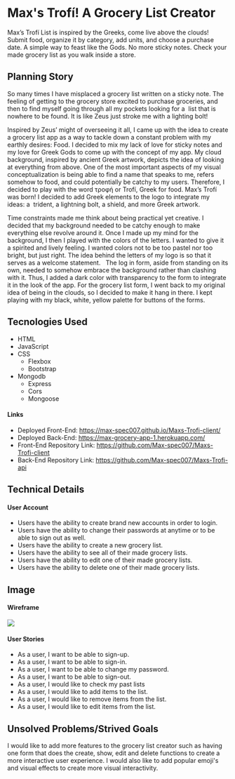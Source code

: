 # Max's Trofí! A Grocery List Creator
Max’s Trofí List is inspired by the Greeks, come live above the clouds! Submit
food, organize it by category, add units, and choose a purchase date. A simple
way to feast like the Gods. No more sticky notes. Check your made grocery list
as you walk inside a store.
## Planning Story
So many times I have misplaced a grocery list written on a sticky note. The
feeling of getting to the grocery store excited to purchase groceries, and then
to find myself going through all my pockets looking for a  list that is nowhere
to be found. It is like Zeus just stroke me with a lighting bolt! 

Inspired by Zeus’ might of overseeing it all, I came up with the idea to create
a grocery list app as a way to tackle down a constant problem with my earthly
desires: Food. I decided to mix my lack of love for sticky notes and my love for
Greek Gods to come up with the concept of my app. My cloud background, inspired
by ancient Greek artwork, depicts the idea of looking at everything from above.
One of the most important aspects of my visual conceptualization is being able
to find a name that speaks to me, refers somehow to food, and could potentially
be catchy to my users. Therefore, I decided to play with the word τροφή or Trofí,
Greek for food. Max’s Trofí was born! I decided to add Greek elements to the
logo to integrate my ideas: a  trident, a lightning bolt, a shield, and more
Greek artwork. 

Time constraints made me think about being practical yet creative. I decided
that my background needed to be catchy enough to make everything else revolve
around it. Once I made up my mind for the background, I then I played with the
colors of the letters. I wanted to give it a spirited and lively feeling.
I wanted colors not to be too pastel nor too bright, but just right. The idea
behind the letters of my logo is so that it serves as a welcome statement.
 
The log in form, aside from standing on its own, needed to somehow embrace the
background rather than clashing with it. Thus, I added a dark color with
transparency to the form to integrate it in the look of the app. For the grocery
list form, I went back to my original idea of being in the clouds, so I decided
to make it hang in there. I kept playing with my black, white, yellow palette
for buttons of the forms.
## Tecnologies Used
- HTML
- JavaScript
- CSS
   + Flexbox
   + Bootstrap
- Mongodb
  + Express
  + Cors
  + Mongoose
#### Links
- Deployed Front-End: <https://max-spec007.github.io/Maxs-Trofi-client/>
- Deployed Back-End: <https://max-grocery-app-1.herokuapp.com/>
- Front-End Repository Link: <https://github.com/Max-spec007/Maxs-Trofi-client>
- Back-End Repository Link: <https://github.com/Max-spec007/Maxs-Trofi-api>
## Technical Details
#### User Account
- Users have the ability to create brand new accounts in order to login.
- Users have the ability to change their passwords at anytime or to be able to
  sign out as well.
- Users have the ability to create a new grocery list.
- Users have the ability to see all of their made grocery lists.
- Users have the ability to edit one of their made grocery lists.
- Users have the ability to delete one of their made grocery lists.
## Image
#### Wireframe
![](https://media.git.generalassemb.ly/user/30432/files/d00ee600-f7b5-11ea-8961-b12eb9596a9c)
#### User Stories
- As a user, I want to be able to sign-up.
- As a user, I want to be able to sign-in.
- As a user, I want to be able to change my password.
- As a user, I want to be able to sign-out.
- As a user, I would like to check my past lists
- As a user, I would like to add items to the list.
- As a user, I would like to remove items from the list.
- As a user, I would like to edit items from the list.
## Unsolved Problems/Strived Goals
I would like to add more features to the grocery list creator such as having one
form that does the create, show, edit and delete functions to create a more
interactive user experience. I would also like to add popular emoji's and visual
effects to create more visual interactivity.
